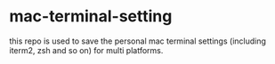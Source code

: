 # mac-terminal-setting
this repo is used to save the personal mac terminal settings (including iterm2, zsh and so on) for multi platforms.
